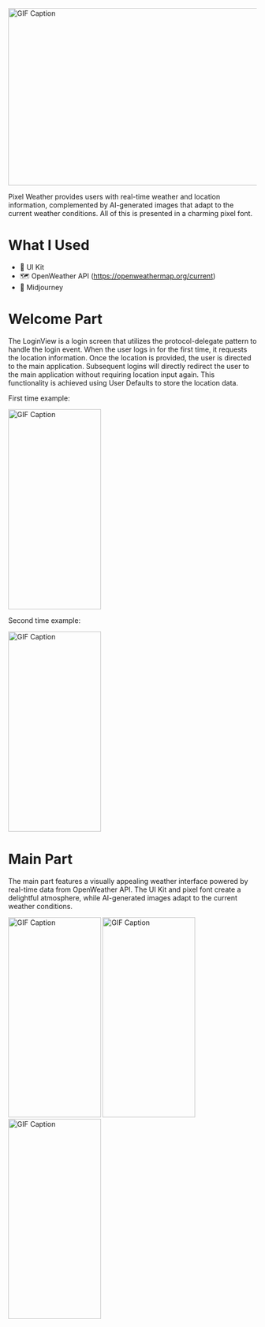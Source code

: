 <img src="https://github.com/YusuFKaan48/PixelWeather/assets/111217286/184c2f4c-71c6-45d6-8900-996a17c9b680" alt="GIF Caption" width="1024" height="360">

Pixel Weather provides users with real-time weather and location information, complemented by AI-generated images that adapt to the current weather conditions. All of this is presented in a charming pixel font.


# What I Used
* 🔨 UI Kit
* 🗺️ OpenWeather API (https://openweathermap.org/current)
* 🎨 Midjourney


# Welcome Part

The LoginView is a login screen that utilizes the protocol-delegate pattern to handle the login event. When the user logs in for the first time, it requests the location information. Once the location is provided, the user is directed to the main application. Subsequent logins will directly redirect the user to the main application without requiring location input again. This functionality is achieved using User Defaults to store the location data.

First time example:

<img src="https://github.com/YusuFKaan48/PixelWeather/assets/111217286/207f7093-81d5-440d-908f-5af5ca130c64" alt="GIF Caption" width="187.5" height="406">

Second time example:

<img src="https://github.com/YusuFKaan48/PixelWeather/assets/111217286/91bf8704-86b9-40a4-9cd5-d4585db8fd28" alt="GIF Caption" width="187.5" height="406">


# Main Part

The main part features a visually appealing weather interface powered by real-time data from OpenWeather API. The UI Kit and pixel font create a delightful atmosphere, while AI-generated images adapt to the current weather conditions.

<img src="https://github.com/YusuFKaan48/PixelWeather/assets/111217286/b92a839d-c1c5-4be7-ba85-9ea5a1169c60" alt="GIF Caption" width="187.5" height="406">
<img src="https://github.com/YusuFKaan48/PixelWeather/assets/111217286/60c80d14-310b-47a4-b060-45aae7626144" alt="GIF Caption" width="187.5" height="406">
<img src="https://github.com/YusuFKaan48/PixelWeather/assets/111217286/c16e2ffe-0557-413a-b2c7-2ca4ff6db615" alt="GIF Caption" width="187.5" height="406">


